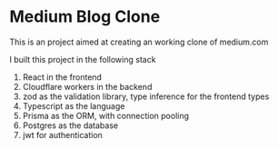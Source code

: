 # Medium Blog Clone

This is an project aimed at creating an working clone of medium.com

I built this project in the following stack 
1) React in the frontend
2) Cloudflare workers in the backend
3) zod as the validation library, type inference for the frontend types
4) Typescript as the language
5) Prisma as the ORM, with connection pooling
6) Postgres as the database
7) jwt for authentication
 